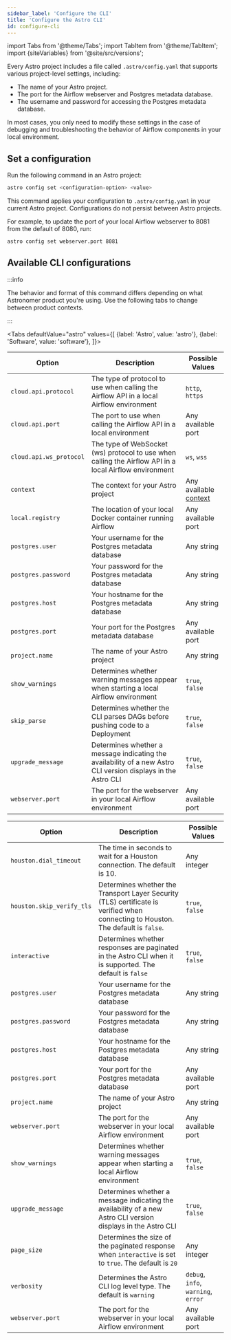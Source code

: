 ```yaml
---
sidebar_label: 'Configure the CLI'
title: 'Configure the Astro CLI'
id: configure-cli
---
```


<head>
  <meta name="description" content="Learn how to modify project-level settings by updating the .astro/config.yaml file. Modifying project-level settings can help you debug and troubleshoot the behavior of Airflow components in your local environment." />
  <meta name="og:description" content="Learn how to modify project-level settings by updating the .astro/config.yaml file. Modifying project-level settings can help you debug and troubleshoot the behavior of Airflow components in your local environment." />
</head>

import Tabs from '@theme/Tabs';
import TabItem from '@theme/TabItem';
import {siteVariables} from '@site/src/versions';

Every Astro project includes a file called `.astro/config.yaml` that supports various project-level settings, including:

- The name of your Astro project.
- The port for the Airflow webserver and Postgres metadata database.
- The username and password for accessing the Postgres metadata database.

In most cases, you only need to modify these settings in the case of debugging and troubleshooting the behavior of Airflow components in your local environment.

## Set a configuration

Run the following command in an Astro project:

```sh
astro config set <configuration-option> <value>
```

This command applies your configuration to `.astro/config.yaml` in your current Astro project. Configurations do not persist between Astro projects.

For example, to update the port of your local Airflow webserver to 8081 from the default of 8080, run:

```sh
astro config set webserver.port 8081
```

## Available CLI configurations

:::info 

The behavior and format of this command differs depending on what Astronomer product you're using. Use the following tabs to change between product contexts.

:::

<Tabs
    defaultValue="astro"
    values={[
        {label: 'Astro', value: 'astro'},
        {label: 'Software', value: 'software'},
    ]}>
<TabItem value="astro">

| Option              | Description | Possible Values |
| ------------------- | ----------- | --------------- |
| `cloud.api.protocol`  | The type of protocol to use when calling the Airflow API in a local Airflow environment         | `http`, `https`             |
| `cloud.api.port`      | The port to use when calling the Airflow API in a local environment           | Any available port             |
| `cloud.api.ws_protocol`   | The type of WebSocket (ws) protocol to use when calling the Airflow API in a local Airflow environment           | `ws`, `wss`             |
| `context`            | The context for your Astro project          | Any available [context](cli/astro-context-list.md)             |
| `local.registry`     | The location of your local Docker container running Airflow             | Any available port             |
| `postgres.user`      | Your username for the Postgres metadata database            | Any string             |
| `postgres.password`  | Your password for the Postgres metadata database            | Any string             |
| `postgres.host`      | Your hostname for the Postgres metadata database            | Any string             |
| `postgres.port`      | Your port for the Postgres metadata database            | Any available port             |
| `project.name`       | The name of your Astro project         | Any string             |
| `show_warnings`      | Determines whether warning messages appear when starting a local Airflow environment         | `true`, `false`             |
| `skip_parse`         | Determines whether the CLI parses DAGs before pushing code to a Deployment         | `true`, `false`            | 
| `upgrade_message`    | Determines whether a message indicating the availability of a new Astro CLI version displays in the Astro CLI         | `true`, `false`             |
| `webserver.port`     | The port for the webserver in your local Airflow environment          | Any available port             |

</TabItem>

<TabItem value="software">

| Option              | Description | Possible Values |
| ------------------- | ----------- | --------------- |
| `houston.dial_timeout`       |  The time in seconds to wait for a Houston connection. The default is 10.        |  Any integer           |
| `houston.skip_verify_tls`       |  Determines whether the Transport Layer Security (TLS) certificate is verified when connecting to Houston. The default is `false`.        | `true`, `false`             |
| `interactive`       | Determines whether responses are paginated in the Astro CLI when it is supported. The default is `false`         |  `true`, `false`           |
| `postgres.user`      | Your username for the Postgres metadata database            | Any string             |
| `postgres.password`  | Your password for the Postgres metadata database            | Any string             |
| `postgres.host`      | Your hostname for the Postgres metadata database            | Any string             |
| `postgres.port`      | Your port for the Postgres metadata database            | Any available port             |
| `project.name`       | The name of your Astro project         | Any string             |
| `webserver.port`     | The port for the webserver in your local Airflow environment          | Any available port             |
| `show_warnings`      | Determines whether warning messages appear when starting a local Airflow environment         | `true`, `false`             |
| `upgrade_message`    | Determines whether a message indicating the availability of a new Astro CLI version displays in the Astro CLI         | `true`, `false`             |
| `page_size`             | Determines the size of the paginated response when `interactive` is set to `true`. The default is `20`                      | Any integer             |
| `verbosity`      | Determines the Astro CLI log level type. The default is `warning`             | `debug`, `info`, `warning`, `error`             |
| `webserver.port`     | The port for the webserver in your local Airflow environment          | Any available port             |

</TabItem>
</Tabs>
